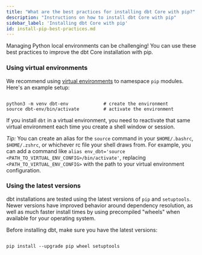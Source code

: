 ```yaml
---
title: "What are the best practices for installing dbt Core with pip?"
description: "Instructions on how to install dbt Core with pip"
sidebar_label: 'Installing dbt Core with pip'
id: install-pip-best-practices.md
---
```


Managing Python local environments can be challenging! You can use these best practices to improve the dbt Core installation with pip. 

### Using virtual environments

We recommend using [virtual environments](https://docs.python-guide.org/dev/virtualenvs/) to namespace `pip` modules. Here's an example setup:

```shell

python3 -m venv dbt-env				# create the environment
source dbt-env/bin/activate			# activate the environment

```

If you install `dbt` in a virtual environment, you need to reactivate that same virtual environment each time you create a shell window or session.

*Tip:* You can create an alias for the `source` command in your `$HOME/.bashrc`, `$HOME/.zshrc`, or whichever rc file your shell draws from. For example, you can add a command like `alias env_dbt='source <PATH_TO_VIRTUAL_ENV_CONFIG>/bin/activate'`, replacing `<PATH_TO_VIRTUAL_ENV_CONFIG>` with the path to your virtual environment configuration.

### Using the latest versions

dbt installations are tested using the latest versions of `pip` and `setuptools`. Newer versions have improved behavior around dependency resolution, as well as much faster install times by using precompiled "wheels" when available for your operating system.

Before installing dbt, make sure you have the latest versions:

```shell

pip install --upgrade pip wheel setuptools

```
